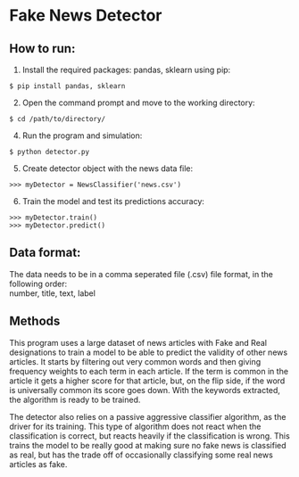 # Fake News Detector


## How to run:
1. Install the required packages: pandas, sklearn using pip:
```
$ pip install pandas, sklearn
```
2. Open the command prompt and move to the working directory:
```
$ cd /path/to/directory/
```
4.  Run the program and simulation:
```
$ python detector.py
```
5. Create detector object with the news data file:
```
>>> myDetector = NewsClassifier('news.csv')
```
6. Train the model and test its predictions accuracy:
```
>>> myDetector.train()
>>> myDetector.predict()
```

## Data format:
The data needs to be in a comma seperated file (.csv) file format, in the following order:\
number, title, text, label

## Methods
This program uses a large dataset of news articles with Fake and Real designations to train a model to be able to predict the validity of other news articles. It starts by filtering out very common words and then giving frequency weights to each term in each article. If the term is common in the article it gets a higher score for that article, but, on the flip side, if the word is universally common its score goes down. With the keywords extracted, the algorithm is ready to be trained.

The detector also relies on a passive aggressive classifier algorithm, as the driver for its training. This type of algorithm does not react when the classification is correct, but reacts heavily if the classification is wrong. This trains the model to be really good at making sure no fake news is classified as real, but has the trade off of occasionally classifying some real news articles as fake.


